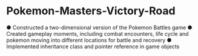 # Pokemon-Masters-Victory-Road
● Constructed a two-dimensional version of the Pokemon Battles game 
● Created gameplay moments, including combat encounters, life cycle and pokemon moving into different locations for battle and recovery 
● Implemented inheritance class and pointer reference in game objects
